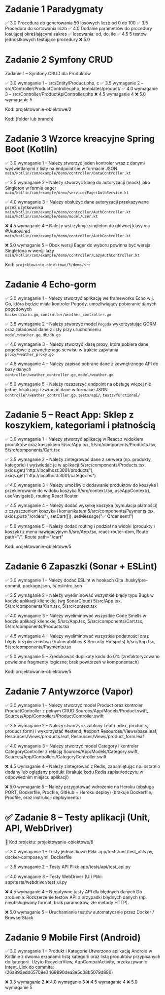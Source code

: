 # Zadanie 1 Paradygmaty
✅ 3.0 Procedura do generowania 50 losowych liczb od 0 do 100
✅ 3.5 Procedura do sortowania liczb
✅ 4.0 Dodanie parametrów do procedury losującej określającymi zakres
✅ losowania: od, do, ile
✅ 4.5 5 testów jednostkowych testujące procedury
❌ 5.0  


# Zadanie 2 Symfony CRUD

Zadanie 1 – Symfony CRUD dla Produktów

✅ 3.0 wymaganie 1 – src/Entity/Product.php, c
✅ 3.5 wymaganie 2 – src/Controller/ProductController.php, templates/product/
✅ 4.0 wymaganie 3 – src/Controller/ProductApiController.php
❌ 4.5 wymaganie 4 
❌ 5.0 wymaganie 5 

Kod: projektowanie-obiektowe/2

Kod: (folder lub branch)


# Zadanie 3 Wzorce kreacyjne Spring Boot (Kotlin)

✅ 3.0 wymaganie 1 – Należy stworzyć jeden kontroler wraz z danymi wyświetlanymi z listy na endpoint’cie w formacie JSON  
`main/kotlin/com/example/demo/controller/DataController.kt`

✅ 3.5 wymaganie 2 – Należy stworzyć klasę do autoryzacji (mock) jako Singleton w formie eager  
`main/kotlin/com/example/demo/service/EagerAuthService.kt`

✅ 4.0 wymaganie 3 – Należy obsłużyć dane autoryzacji przekazywane przez użytkownika  
`main/kotlin/com/example/demo/controller/AuthController.kt`  
`main/kotlin/com/example/demo/model/user.kt`

❌ 4.5 wymaganie 4 – Należy wstrzyknąć singleton do głównej klasy via @Autowired  
`main/kotlin/com/example/demo/controller/AuthController.kt` 

❌ 5.0 wymaganie 5 – Obok wersji Eager do wyboru powinna być wersja Singletona w wersji lazy  
`main/kotlin/com/example/demo/controller/LazyAuthController.kt` 

Kod: `projektowanie-obiektowe/3/demo/src`




# Zadanie 4 Echo-gorm

✅ 3.0 wymaganie 1 – Należy stworzyć aplikację we frameworku Echo w j. Go, która będzie miała kontroler Pogody, umożliwiający pobieranie danych pogodowych  
`backend/main.go`, `controller/weather_controller.go`

✅ 3.5 wymaganie 2 – Należy stworzyć model `Pogoda` wykorzystując GORM oraz załadować dane z listy przy uruchomieniu  
`model/weather.go`, `db/db.go`

✅ 4.0 wymaganie 3 – Należy stworzyć klasę proxy, która pobiera dane pogodowe z zewnętrznego serwisu w trakcie zapytania  
`proxy/weather_proxy.go`

✅ 4.5 wymaganie 4 – Należy zapisać pobrane dane z zewnętrznego API do bazy danych   
`controller/weather_controller.go`, `model/weather.go`

✅ 5.0 wymaganie 5 – Należy rozszerzyć endpoint na obsługę więcej niż jednej lokalizacji i zwracać dane w formacie JSON  
`controller/weather_controller.go`, `tests/api/`, `tests/functional/`


# Zadanie 5 – React App: Sklep z koszykiem, kategoriami i płatnością

✅ 3.0 wymaganie 1 – Należy stworzyć aplikację w React z widokiem produktów oraz koszykiem
5/src/App.tsx, 5/src/components/Products.tsx, 5/src/components/Cart.tsx

✅ 3.5 wymaganie 2 – Należy zintegrować dane z serwera (np. produkty, kategorie) i wyświetlać je w aplikacji
5/src/components/Products.tsx, axios.get("http://localhost:3001/products"), axios.get("http://localhost:3001/categories")

✅ 4.0 wymaganie 3 – Należy umożliwić dodawanie produktów do koszyka i przekierowanie do widoku koszyka
5/src/context.tsx, useAppContext(), useNavigate(), routing React Router

✅ 4.5 wymaganie 4 – Należy dodać wysyłkę koszyka (symulacja płatności) z czyszczeniem koszyka i komunikatem
5/src/components/Payments.tsx, axios.post("/orders"), setCart([]), setMessage("✅ Order sent!")

✅ 5.0 wymaganie 5 – Należy dodać routing i podział na widoki (produkty / koszyk) z menu nawigacyjnym
5/src/App.tsx, react-router-dom, Route path="/", Route path="/cart"

Kod: projektowanie-obiektowe/5



# Zadanie 6 Zapaszki (Sonar + ESLint)

✅ 3.0 wymaganie 1 – Należy dodać ESLint w hookach Gita
.husky/pre-commit, package.json, 5/.eslintrc.json

✅ 3.5 wymaganie 2 – Należy wyeliminować wszystkie błędy typu Bugs w kodzie aplikacji klienckiej (wg SonarCloud)
5/src/App.tsx, 5/src/components/Cart.tsx, 5/src/context.tsx

✅ 4.0 wymaganie 3 – Należy wyeliminować wszystkie Code Smells w kodzie aplikacji klienckiej
5/src/App.tsx, 5/src/components/Cart.tsx, 5/src/components/Products.tsx

✅ 4.5 wymaganie 4 – Należy wyeliminować wszystkie podatności oraz błędy bezpieczeństwa (Vulnerabilities & Security Hotspots)
5/src/App.tsx, 5/src/components/Payments.tsx

✅ 5.0 wymaganie 5 – Zredukować duplikaty kodu do 0%
(zrefaktoryzowano powielone fragmenty logiczne; brak powtórzeń w komponentach)

Kod: projektowanie-obiektowe/5


# Zadanie 7 Antywzorce (Vapor)

✅ 3.0 wymaganie 1 – Należy stworzyć model Product oraz kontroler ProductController z pełnym CRUD
Sources/App/Models/Product.swift, Sources/App/Controllers/ProductController.swift

✅ 3.5 wymaganie 2 – Należy stworzyć szablony Leaf (index, products, product_form) i wykorzystać #extend, #export
Resources/Views/base.leaf, Resources/Views/products.leaf, Resources/Views/product_form.leaf

✅ 4.0 wymaganie 3 – Należy stworzyć model Category i kontroler CategoryController z relacją
Sources/App/Models/Category.swift, Sources/App/Controllers/CategoryController.swift

❌ 4.5 wymaganie 4 – Należy zintegrować z Redis, zapamiętując np. ostatnio dodany lub oglądany produkt
(brakuje kodu Redis zapisu/odczytu w odpowiednim miejscu aplikacji)

❌ 5.0 wymaganie 5 – Należy przygotować wdrożenie na Heroku (obsługa PORT, Dockerfile, Procfile, GitHub + Heroku deploy)
(brakuje Dockerfile, Procfile, oraz instrukcji deploymentu)

# ✅ Zadanie 8 – Testy aplikacji (Unit, API, WebDriver)
📁 Kod projektu:
projektowanie-obiektowe/8

✅ 3.0 wymaganie 1 – Testy jednostkowe
Pliki:
app/tests/unit/test_utils.py, docker-compose.yml, Dockerfile

✅ 3.5 wymaganie 2 – Testy API
Pliki:
app/tests/api/test_api.py

✅ 4.0 wymaganie 3 – Testy WebDriver (UI)
Pliki:
app/tests/webdriver/test_ui.py

❌ 4.5 wymaganie 4 – Negatywne testy API dla błędnych danych
Do zrobienia:
Rozszerzenie testów API o przypadki błędnych danych (np. nieobsługiwany format, brak parametrów, złe metody HTTP).

❌ 5.0 wymaganie 5 – Uruchamianie testów automatycznie przez Docker / BrowserStack


# Zadanie 9 Mobile First (Android)
✅ 3.0 wymaganie 1 – Produkt i Kategorie
Utworzono aplikację Android w Kotlinie z dwoma ekranami: listą kategorii oraz listą produktów przypisanych do kategorii. Użyto RecyclerView, AppCompatActivity, przekazywanie Intent.
Link do commita: (26a893edd65709e3468990dea3e5c08b5079d896)

❌ 3.5 wymaganie 2
❌ 4.0 wymaganie 3
❌ 4.5 wymaganie 4
❌ 5.0 wymaganie 5
